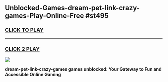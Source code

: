 
## Unblocked-Games-dream-pet-link-crazy-games-Play-Online-Free #st495
<h3>
<a href="https://us.freeplayer.one?title=dream-pet-link-crazy-games&ref=10M">CLICK TO PLAY</a></h3>
<hr>

<h3>
<a href="https://us.freeplayer.one?title=dream-pet-link-crazy-games&ref=10M">CLICK 2 PLAY</a>
  
</h3>

<a href="https://us.freeplayer.one?title=dream-pet-link-crazy-games&ref=10M"><img src="https://clearcache.store/games.png"></a>


**dream-pet-link-crazy-games games unblocked: Your Gateway to Fun and Accessible Online Gaming**
